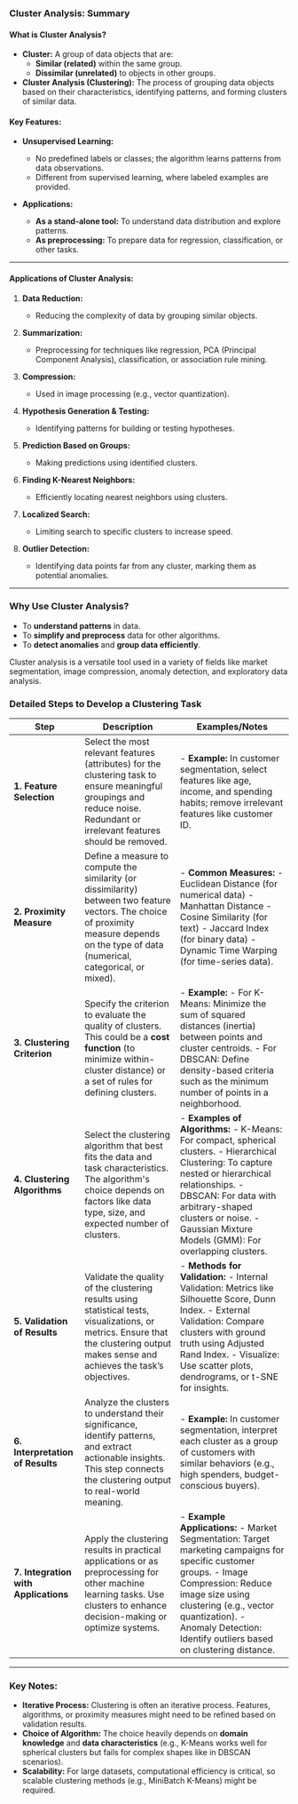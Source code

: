 ### **Cluster Analysis: Summary**

#### **What is Cluster Analysis?**

- **Cluster:** A group of data objects that are:
    - **Similar (related)** within the same group.
    - **Dissimilar (unrelated)** to objects in other groups.
- **Cluster Analysis (Clustering):** The process of grouping data objects based on their characteristics, identifying patterns, and forming clusters of similar data.

#### **Key Features:**

- **Unsupervised Learning:**
    
    - No predefined labels or classes; the algorithm learns patterns from data observations.
    - Different from supervised learning, where labeled examples are provided.
- **Applications:**
    
    - **As a stand-alone tool:** To understand data distribution and explore patterns.
    - **As preprocessing:** To prepare data for regression, classification, or other tasks.

---

#### **Applications of Cluster Analysis:**

1. **Data Reduction:**
    
    - Reducing the complexity of data by grouping similar objects.
2. **Summarization:**
    
    - Preprocessing for techniques like regression, PCA (Principal Component Analysis), classification, or association rule mining.
3. **Compression:**
    
    - Used in image processing (e.g., vector quantization).
4. **Hypothesis Generation & Testing:**
    
    - Identifying patterns for building or testing hypotheses.
5. **Prediction Based on Groups:**
    
    - Making predictions using identified clusters.
6. **Finding K-Nearest Neighbors:**
    
    - Efficiently locating nearest neighbors using clusters.
7. **Localized Search:**
    
    - Limiting search to specific clusters to increase speed.
8. **Outlier Detection:**
    
    - Identifying data points far from any cluster, marking them as potential anomalies.

---

### **Why Use Cluster Analysis?**

- To **understand patterns** in data.
- To **simplify and preprocess** data for other algorithms.
- To **detect anomalies** and **group data efficiently**.

Cluster analysis is a versatile tool used in a variety of fields like market segmentation, image compression, anomaly detection, and exploratory data analysis.



### **Detailed Steps to Develop a Clustering Task**

|**Step**|**Description**|**Examples/Notes**|
|---|---|---|
|**1. Feature Selection**|Select the most relevant features (attributes) for the clustering task to ensure meaningful groupings and reduce noise. Redundant or irrelevant features should be removed.|- **Example:** In customer segmentation, select features like age, income, and spending habits; remove irrelevant features like customer ID.|
|**2. Proximity Measure**|Define a measure to compute the similarity (or dissimilarity) between two feature vectors. The choice of proximity measure depends on the type of data (numerical, categorical, or mixed).|- **Common Measures:** - Euclidean Distance (for numerical data) - Manhattan Distance - Cosine Similarity (for text) - Jaccard Index (for binary data) - Dynamic Time Warping (for time-series data).|
|**3. Clustering Criterion**|Specify the criterion to evaluate the quality of clusters. This could be a **cost function** (to minimize within-cluster distance) or a set of rules for defining clusters.|- **Example:** - For K-Means: Minimize the sum of squared distances (inertia) between points and cluster centroids. - For DBSCAN: Define density-based criteria such as the minimum number of points in a neighborhood.|
|**4. Clustering Algorithms**|Select the clustering algorithm that best fits the data and task characteristics. The algorithm's choice depends on factors like data type, size, and expected number of clusters.|- **Examples of Algorithms:** - K-Means: For compact, spherical clusters. - Hierarchical Clustering: To capture nested or hierarchical relationships. - DBSCAN: For data with arbitrary-shaped clusters or noise. - Gaussian Mixture Models (GMM): For overlapping clusters.|
|**5. Validation of Results**|Validate the quality of the clustering results using statistical tests, visualizations, or metrics. Ensure that the clustering output makes sense and achieves the task’s objectives.|- **Methods for Validation:** - Internal Validation: Metrics like Silhouette Score, Dunn Index. - External Validation: Compare clusters with ground truth using Adjusted Rand Index. - Visualize: Use scatter plots, dendrograms, or t-SNE for insights.|
|**6. Interpretation of Results**|Analyze the clusters to understand their significance, identify patterns, and extract actionable insights. This step connects the clustering output to real-world meaning.|- **Example:** In customer segmentation, interpret each cluster as a group of customers with similar behaviors (e.g., high spenders, budget-conscious buyers).|
|**7. Integration with Applications**|Apply the clustering results in practical applications or as preprocessing for other machine learning tasks. Use clusters to enhance decision-making or optimize systems.|- **Example Applications:** - Market Segmentation: Target marketing campaigns for specific customer groups. - Image Compression: Reduce image size using clustering (e.g., vector quantization). - Anomaly Detection: Identify outliers based on clustering distance.|

---

### **Key Notes:**

- **Iterative Process:** Clustering is often an iterative process. Features, algorithms, or proximity measures might need to be refined based on validation results.
- **Choice of Algorithm:** The choice heavily depends on **domain knowledge** and **data characteristics** (e.g., K-Means works well for spherical clusters but fails for complex shapes like in DBSCAN scenarios).
- **Scalability:** For large datasets, computational efficiency is critical, so scalable clustering methods (e.g., MiniBatch K-Means) might be required.